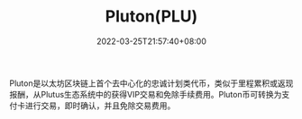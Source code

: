 ﻿---
weight: 
title: "Pluton(PLU)"
description: "Pluton是以太坊区块链上首个去中心化的忠诚计划类代币，类似于里程累积或返现报酬，从Plutus生态系统中的获得VIP交易和免除手续费用"
date: 2022-03-25T21:57:40+08:00
lastmod: 2022-03-25T16:45:40+08:00
draft: false
authors: ["Metabd"]
featuredImage: "plutonplu.webp"
link: ""
tags: ["数字代币","Pluton(PLU)"]
categories: ["navigation"]
navigation: ["数字代币"]
lightgallery: true
toc: true
pinned: false
recommend: false
recommend1: false
---
Pluton是以太坊区块链上首个去中心化的忠诚计划类代币，类似于里程累积或返现报酬，从Plutus生态系统中的获得VIP交易和免除手续费用。Pluton币可转换为支付卡进行交易，即时确认，并且免除交易费用。

